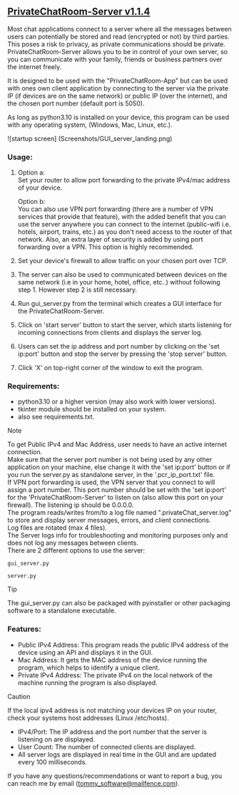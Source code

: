 ## <ins>PrivateChatRoom-Server v1.1.4</ins>

Most chat applications connect to a server where all the messages between
users can potentially be stored and read (encrypted or not) by third parties.
This poses a risk to privacy, as private communications should be private.
PrivateChatRoom-Server allows you to be in control of your own server, so you
can communicate with your family, friends or business partners over the internet freely.

It is designed to be used with the "PrivateChatRoom-App" but can be used
with ones own client application by connecting to the server via the
private IP (if devices are on the same network) or public IP (over the internet),
and the chosen port number (default port is 5050).

As long as python3.10 is installed on your device, this program can be used with any 
operating system, (Windows, Mac, Linux, etc.).


![startup screen] (Screenshots/GUI_server_landing.png)

###  Usage:
1. Option a:\
   Set your router to allow port forwarding to the private IPv4/mac address
    of your device.
   
   Option b:\
   You can also use VPN port forwarding (there are a number of VPN services
    that provide that feature), with the added benefit that you can use the
    server anywhere you can connect to the internet (public-wifi i.e. hotels,
    airport, trains, etc.) as you don't need access to the router of that
    network.
    Also, an extra layer of security is added by using port forwarding over a
    VPN.
    This option is highly recommended.
3.  Set your device's firewall to allow traffic on your chosen port over TCP.
4.  The server can also be used to communicated between devices on the same
    network (i.e in your home, hotel, office, etc..) without following step 1.
    However step 2 is still necessary.
5.  Run gui_server.py from the terminal which creates a GUI interface for the
    PrivateChatRoom-Server.
6.  Click on 'start server' button to start the server, which starts listening
    for incoming connections from clients and displays the server log.
7.  Users can set the ip address and port number by clicking on the 'set ip:port'
    button and stop the server by pressing the 'stop server' button.
8.  Click 'X' on top-right corner of the window to exit the program.

### Requirements:
- python3.10 or a higher version (may also work with lower versions).
- tkinter module should be installed on your system.
- also see requirements.txt.

>[!NOTE]
>To get Public IPv4 and Mac Address, user needs to have an active internet
    connection.\
>Make sure that the server port number is not being used by any other
    application on your machine, else change it with the 'set ip:port' button
    or if you run the server.py as standalone server, in the '.pcr_ip_port.txt'
    file.\
>If VPN port forwarding is used, the VPN server that you connect to will
    assign a port number. This port number should be set with the 'set ip:port'
    for the 'PrivateChatRoom-Server' to listen on (also allow this port on your
    firewall). The listening ip should be 0.0.0.0.\
>The program reads/writes from/to a log file named ".privateChat_server.log"
    to store and display server messages, errors, and client connections.\
    Log files are rotated (max 4 files).\
>The Server logs info for troubleshooting and monitoring purposes only and 
    does not log any messages between clients.\
>There are 2 different options to use the server:
   
    gui_server.py
   
    server.py

>[!TIP]
>The gui_server.py can also be packaged with pyinstaller or other packaging
    software to a standalone executable.

 ### Features:
- Public IPv4 Address: This program reads the public IPv4 address of the
   device using an API and displays it in the GUI.
- Mac Address: It gets the MAC address of the device running the program,
   which helps to identify a unique client.
- Private IPv4 Address: The private IPv4 on the local network of the machine
   running the program is also displayed.
>[!CAUTION]
>If the local ipv4 address is not matching your devices IP on your
   router, check your systems host addresses (Linux /etc/hosts).
- IPv4/Port: The IP address and the port number that the server is listening on
   are displayed.
- User Count: The number of connected clients are displayed.
- All server logs are displayed in real time in the GUI and are updated
   every 100 milliseconds.

If you have any questions/recommendations or want to report a bug, you can reach
 me by email (tommy_software@mailfence.com).
